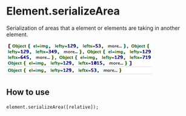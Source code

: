 Element.serializeArea
===========

Serialization of areas that a element or elements are taking in another element.

![Screenshot](https://github.com/jnbdz/Element.serializeArea/raw/master/Demos/assets/img/Screenshot.png)

How to use
----------

    element.serializeArea([relative]);